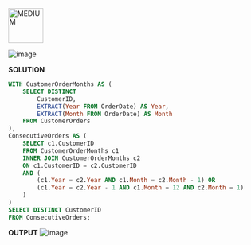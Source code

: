 <img src="https://img.shields.io/badge/MEDIUM-orange" alt="MEDIUM" width="70">

![image](https://github.com/user-attachments/assets/5e8c2fb2-25d0-4112-ba95-f42c1d3f5054)

**SOLUTION**

```sql
WITH CustomerOrderMonths AS (
    SELECT DISTINCT 
        CustomerID,
        EXTRACT(Year FROM OrderDate) AS Year,
        EXTRACT(Month FROM OrderDate) AS Month
    FROM CustomerOrders
),
ConsecutiveOrders AS (
    SELECT c1.CustomerID
    FROM CustomerOrderMonths c1
    INNER JOIN CustomerOrderMonths c2
    ON c1.CustomerID = c2.CustomerID
    AND (
        (c1.Year = c2.Year AND c1.Month = c2.Month - 1) OR
        (c1.Year = c2.Year - 1 AND c1.Month = 12 AND c2.Month = 1)
    )
)
SELECT DISTINCT CustomerID
FROM ConsecutiveOrders;
```
**OUTPUT**
![image](https://github.com/user-attachments/assets/110474ee-7c2a-4381-a17d-ed2a229a0019)

